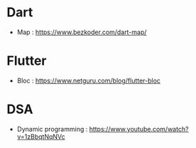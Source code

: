 

# Dart
  - Map : https://www.bezkoder.com/dart-map/







# Flutter
- Bloc : https://www.netguru.com/blog/flutter-bloc




# DSA

- Dynamic programming : https://www.youtube.com/watch?v=1zBbqtNqNVc
